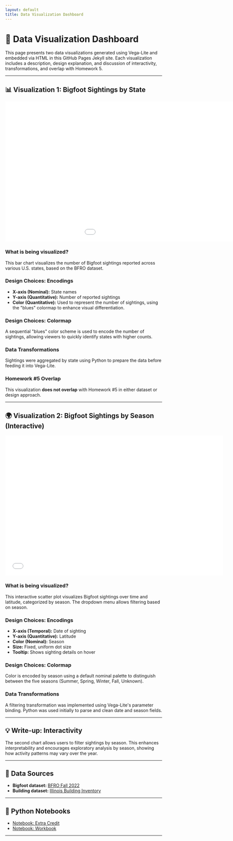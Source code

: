 ```yaml
---
layout: default
title: Data Visualization Dashboard
---
```


# 🧭 Data Visualization Dashboard

This page presents two data visualizations generated using Vega-Lite and embedded via HTML in this GitHub Pages Jekyll site. Each visualization includes a description, design explanation, and discussion of interactivity, transformations, and overlap with Homework 5.

---

## 📊 Visualization 1: Bigfoot Sightings by State
<iframe src="assets/bigfoot_state_counts.html" width="1200" height="450" style="border:none;"></iframe>

### What is being visualized?
This bar chart visualizes the number of Bigfoot sightings reported across various U.S. states, based on the BFRO dataset.

### Design Choices: Encodings
- **X-axis (Nominal):** State names  
- **Y-axis (Quantitative):** Number of reported sightings  
- **Color (Quantitative):** Used to represent the number of sightings, using the "blues" colormap to enhance visual differentiation.

### Design Choices: Colormap
A sequential "blues" color scheme is used to encode the number of sightings, allowing viewers to quickly identify states with higher counts.

### Data Transformations
Sightings were aggregated by state using Python to prepare the data before feeding it into Vega-Lite.

### Homework #5 Overlap
This visualization **does not overlap** with Homework #5 in either dataset or design approach.

---

## 🌍 Visualization 2: Bigfoot Sightings by Season (Interactive)
<iframe src="assets/bigfoot_season_time.html" width="700" height="450" style="border:none;"></iframe>

### What is being visualized?
This interactive scatter plot visualizes Bigfoot sightings over time and latitude, categorized by season. The dropdown menu allows filtering based on season.

### Design Choices: Encodings
- **X-axis (Temporal):** Date of sighting  
- **Y-axis (Quantitative):** Latitude  
- **Color (Nominal):** Season  
- **Size:** Fixed, uniform dot size  
- **Tooltip:** Shows sighting details on hover

### Design Choices: Colormap
Color is encoded by season using a default nominal palette to distinguish between the five seasons (Summer, Spring, Winter, Fall, Unknown).

### Data Transformations
A filtering transformation was implemented using Vega-Lite's parameter binding. Python was used initially to parse and clean date and season fields.



---

## 💡 Write-up: Interactivity
The second chart allows users to filter sightings by season. This enhances interpretability and encourages exploratory analysis by season, showing how activity patterns may vary over the year.

---

## 🔗 Data Sources
- **Bigfoot dataset:** [BFRO Fall 2022](https://raw.githubusercontent.com/UIUC-iSchool-DataViz/is445_data/main/bfro_reports_fall2022.csv)  
- **Building dataset:** [Illinois Building Inventory](https://raw.githubusercontent.com/UIUC-iSchool-DataViz/is445_data/main/building_inventory.csv)

---

## 📓 Python Notebooks
- [Notebook: Extra Credit](https://github.com/Ankit-Sawant/AnkitSawant/blob/main/Extra_credit.ipynb)  
- [Notebook: Workbook](https://github.com/Ankit-Sawant/AnkitSawant/blob/main/Workbook%20(11).ipynb)

---


